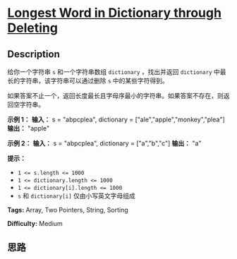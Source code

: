 # [Longest Word in Dictionary through Deleting][title]

## Description

给你一个字符串 `s` 和一个字符串数组 `dictionary` ，找出并返回 `dictionary` 中最长的字符串，该字符串可以通过删除 `s`
中的某些字符得到。

如果答案不止一个，返回长度最长且字母序最小的字符串。如果答案不存在，则返回空字符串。



**示例 1：**
            **输入：** s = "abpcplea", dictionary = ["ale","apple","monkey","plea"]    **输出：** "apple"    

**示例 2：**
            **输入：** s = "abpcplea", dictionary = ["a","b","c"]    **输出：** "a"    



**提示：**

  * `1 <= s.length <= 1000`
  * `1 <= dictionary.length <= 1000`
  * `1 <= dictionary[i].length <= 1000`
  * `s` 和 `dictionary[i]` 仅由小写英文字母组成


**Tags:** Array, Two Pointers, String, Sorting

**Difficulty:** Medium

## 思路

[title]: https://leetcode-cn.com/problems/longest-word-in-dictionary-through-deleting
